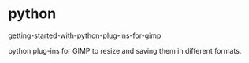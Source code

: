 # python
getting-started-with-python-plug-ins-for-gimp

python plug-ins for GIMP to resize and saving them in different formats.
